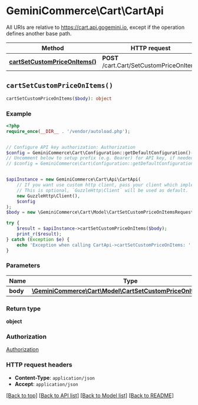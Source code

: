 # GeminiCommerce\Cart\CartApi

All URIs are relative to https://cart.api.gogemini.io, except if the operation defines another base path.

| Method | HTTP request | Description |
| ------------- | ------------- | ------------- |
| [**cartSetCustomPriceOnItems()**](CartApi.md#cartSetCustomPriceOnItems) | **POST** /cart.Cart/SetCustomPriceOnItems |  |


## `cartSetCustomPriceOnItems()`

```php
cartSetCustomPriceOnItems($body): object
```



### Example

```php
<?php
require_once(__DIR__ . '/vendor/autoload.php');


// Configure API key authorization: Authorization
$config = GeminiCommerce\Cart\Configuration::getDefaultConfiguration()->setApiKey('Authorization', 'YOUR_API_KEY');
// Uncomment below to setup prefix (e.g. Bearer) for API key, if needed
// $config = GeminiCommerce\Cart\Configuration::getDefaultConfiguration()->setApiKeyPrefix('Authorization', 'Bearer');


$apiInstance = new GeminiCommerce\Cart\Api\CartApi(
    // If you want use custom http client, pass your client which implements `GuzzleHttp\ClientInterface`.
    // This is optional, `GuzzleHttp\Client` will be used as default.
    new GuzzleHttp\Client(),
    $config
);
$body = new \GeminiCommerce\Cart\Model\CartSetCustomPriceOnItemsRequest(); // \GeminiCommerce\Cart\Model\CartSetCustomPriceOnItemsRequest

try {
    $result = $apiInstance->cartSetCustomPriceOnItems($body);
    print_r($result);
} catch (Exception $e) {
    echo 'Exception when calling CartApi->cartSetCustomPriceOnItems: ', $e->getMessage(), PHP_EOL;
}
```

### Parameters

| Name | Type | Description  | Notes |
| ------------- | ------------- | ------------- | ------------- |
| **body** | [**\GeminiCommerce\Cart\Model\CartSetCustomPriceOnItemsRequest**](../Model/CartSetCustomPriceOnItemsRequest.md)|  | |

### Return type

**object**

### Authorization

[Authorization](../../README.md#Authorization)

### HTTP request headers

- **Content-Type**: `application/json`
- **Accept**: `application/json`

[[Back to top]](#) [[Back to API list]](../../README.md#endpoints)
[[Back to Model list]](../../README.md#models)
[[Back to README]](../../README.md)
